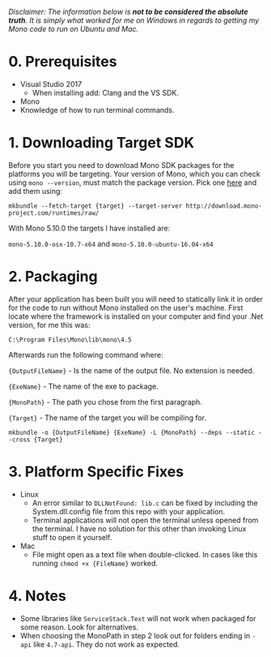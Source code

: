 *Disclaimer: The information below is **not to be considered the absolute truth**. It is simply what worked for me on Windows in regards to getting my Mono code to run on Ubuntu and Mac.*

# 0. Prerequisites

- Visual Studio 2017
  - When installing add: Clang and the VS SDK.
- Mono
- Knowledge of how to run terminal commands.

# 1. Downloading Target SDK

Before you start you need to download Mono SDK packages for the platforms you will be targeting. Your version of Mono, which you can check using `mono --version`, must match the package version. Pick one [here](http://download.mono-project.com/runtimes/raw) and add them using:

`mkbundle --fetch-target {target} --target-server http://download.mono-project.com/runtimes/raw/`

With Mono 5.10.0 the targets I have installed are: 

`mono-5.10.0-osx-10.7-x64` and `mono-5.10.0-ubuntu-16.04-x64`

# 2. Packaging

After your application has been built you will need to statically link it in order for the code to run without Mono installed on the user's machine. First locate where the framework is installed on your computer and find your .Net version, for me this was:

`C:\Program Files\Mono\lib\mono\4.5`

Afterwards run the following command where:

`{OutputFileName}` - Is the name of the output file. No extension is needed.

`{ExeName}` - The name of the exe to package.

`{MonoPath}` - The path you chose from the first paragraph.

`{Target}` - The name of the target you will be compiling for.

`mkbundle -o {OutputFileName} {ExeName} -L {MonoPath} --deps --static --cross {Target}`

# 3. Platform Specific Fixes

- Linux
  - An error similar to `DLLNotFound: lib.c` can be fixed by including the System.dll.config file from this repo with your application.
  - Terminal applications will not open the terminal unless opened from the terminal. I have no solution for this other than invoking Linux stuff to open it yourself.
- Mac
  - File might open as a text file when double-clicked. In cases like this running `chmod +x {FileName}` worked.

# 4. Notes

- Some libraries like `ServiceStack.Text` will not work when packaged for some reason. Look for alternatives.
- When choosing the MonoPath in step 2 look out for folders ending in `-api` like `4.7-api`. They do not work as expected.
